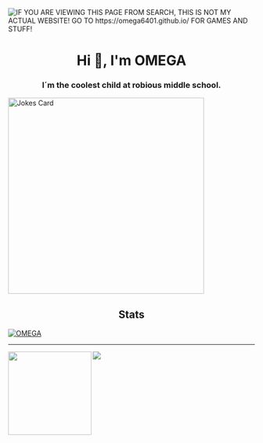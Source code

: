 <img alt="IF YOU ARE VIEWING THIS PAGE FROM SEARCH, THIS IS NOT MY ACTUAL WEBSITE! GO TO https://omega6401.github.io/ FOR GAMES AND STUFF!" src="https://readme-typing-svg.herokuapp.com?vCenter=true&lines=Hello!+I+am+ΩMEGA!;HTML+Coder;Terrible+with+JavaScript;Cool+Gamer">
<h1 align="center">Hi 👋, I'm OMEGA</h1>
<h3 align="center">I´m the coolest child at robious middle school.</h3>

 <img height="400" align="middle" src="https://readme-jokes.vercel.app/api" alt="Jokes Card" />
  
<h2 align="Middle">Stats</h2>
  
<p align="left"> <a href="https://github.com/ryo-ma/github-profile-trophy"><img src="https://github-profile-trophy.vercel.app/?username=OMEGA6401&theme=discord" alt="OMEGA" /></a> </p>


---


  
  <div>
  <img height="170" align="left" src="https://github-readme-stats.vercel.app/api?username=OMEGA6401&theme=dark&count_private=true&include_all_commits=true" />
  <img src="https://github-readme-stats.vercel.app/api/top-langs/?username=OMEGA6401&theme=dark&layout=compact" />
</div>
